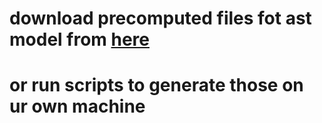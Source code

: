 # download precomputed files fot ast model from [here](https://drive.google.com/drive/folders/1OJyEvgBrdl3SO-MdluG0PL2k_HYDwggm?usp=drive_link)
# or run scripts to generate those on ur own machine


